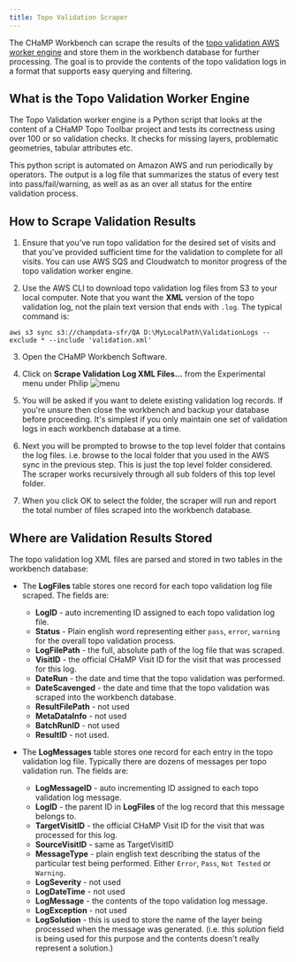 ```yaml
---
title: Topo Validation Scraper
---
```


The CHaMP Workbench can scrape the results of the [topo validation AWS worker engine](/Technical_Reference/launch_champ_automation_worker.html) and store them in the workbench database for further processing. The goal is to provide the contents of the topo validation logs in a format that supports easy querying and filtering.

## What is the Topo Validation Worker Engine

The Topo Validation worker engine is a Python script that looks at the content of a CHaMP Topo Toolbar project and tests its correctness using over 100 or so validation checks. It checks for missing layers, problematic geometries, tabular attributes etc.

This python script is automated on Amazon AWS and run periodically by operators. The output is a log file that summarizes the status of every test into pass/fail/warning, as well as as an over all status for the entire validation process.

## How to Scrape Validation Results

1. Ensure that you've run topo validation for the desired set of visits and that you've provided sufficient time for the validation to complete for all visits. You can use AWS SQS and Cloudwatch to monitor progress of the topo validation worker engine.

2. Use the AWS CLI to download topo validation log files from S3 to your local computer. Note that you want the **XML** version of the topo validation log, not the plain text version that ends with `.log`. The typical command is:
  ```
  aws s3 sync s3://champdata-sfr/QA D:\MyLocalPath\ValidationLogs --exclude * --include 'validation.xml'
  ```

3. Open the CHaMP Workbench Software.

4. Click on **Scrape Validation Log XML Files...** from the Experimental menu under Philip ![menu](/assets/images/validation/validation_scrape_menu.png)

5. You will be asked if you want to delete existing validation log records. If you're unsure then close the workbench and backup your database before proceeding. It's simplest if you only maintain one set of validation logs in each workbench database at a time.

6. Next you will be prompted to browse to the top level folder that contains the log files. i.e. browse to the local folder that you used in the AWS sync in the previous step. This is just the top level folder considered. The scraper works recursively through all sub folders of this top level folder.

7. When you click OK to select the folder, the scraper will run and report the total number of files scraped into the workbench database.



## Where are Validation Results Stored

The topo validation log XML files are parsed and stored in two tables in the workbench database:

* The **LogFiles**  table stores one record for each topo validation log file scraped. The fields are:

  * **LogID** - auto incrementing ID assigned to each topo validation log file.
  * **Status** - Plain english word representing either `pass`, `error`, `warning` for the overall topo validation process.
  * **LogFilePath** - the full, absolute path of the log file that was scraped.
  * **VisitID** - the official CHaMP Visit ID for the visit that was processed for this log.
  * **DateRun** - the date and time that the topo validation was performed.
  * **DateScavenged** - the date and time that the topo validation was scraped into the workbench database.
  * **ResultFilePath** - not used
  * **MetaDataInfo** - not used
  * **BatchRunID** - not used
  * **ResultID** - not used.

* The **LogMessages** table stores one record for each entry in the topo validation log file. Typically there are dozens of messages per topo validation run. The fields are:

  * **LogMessageID** - auto incrementing ID assigned to each topo validation log message.
  * **LogID** - the parent ID in **LogFiles** of the log record that this message belongs to.
  * **TargetVisitID** -  the official CHaMP Visit ID for the visit that was processed for this log.
  * **SourceVisitID** - same as TargetVisitID
  * **MessageType** - plain english text describing the status of the particular test being performed. Either `Error`, `Pass`, `Not Tested` or `Warning`.
  * **LogSeverity** - not used
  * **LogDateTime** - not used
  * **LogMessage** - the contents of the topo validation log message.
  * **LogException** - not used
  * **LogSolution** - this is used to store the name of the layer being processed when the message was generated. (i.e. this *solution* field is being used for this purpose and the contents doesn't really represent a solution.)

  ​

